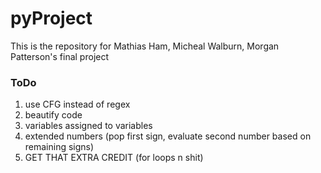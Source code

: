 # pyProject  
 This is the repository for Mathias Ham, Micheal Walburn, Morgan Patterson's final project  

### ToDo 

1. use CFG instead of regex
2. beautify code
3. variables assigned to variables
4. extended numbers (pop first sign, evaluate second number based on remaining signs)
5. GET THAT EXTRA CREDIT (for loops n shit)

